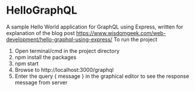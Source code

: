 # HelloGraphQL
A sample Hello World application for GraphQL using Express,
written for explanation of the blog post https://www.wisdomgeek.com/web-development/hello-graphql-using-express/
To run the project
1. Open terminal/cmd in the project directory
2. npm install the packages
3. npm start
4. Browse to http://localhost:3000/graphql
5. Enter the query { message } in the graphical editor to see the response message from server

